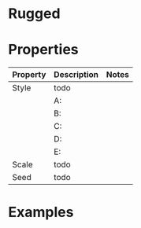 # Rugged


# Properties


| Property | Description | Notes | 
| -------- | ----------- | ----- |
| Style | todo | |
| | A: <desc> | |
| | B: <desc> | |
| | C: <desc> | |
| | D: <desc> | |
| | E: <desc> | |
| Scale | todo | |
| Seed | todo | |




# Examples
